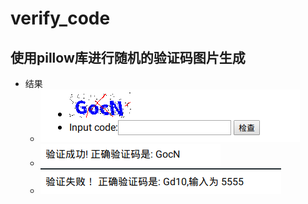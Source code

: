 # verify_code

## 使用pillow库进行随机的验证码图片生成

  - 结果
    - ![](result_1.png)
    -  ![](result_2.png)
    -  ![](result_3.png)
